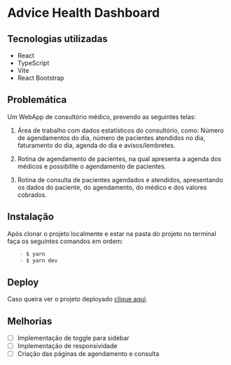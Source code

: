 # Advice Health Dashboard

## Tecnologias utilizadas

 - React 
 - TypeScript 
 - Vite
 - React Bootstrap

## Problemática

Um WebApp de consultório médico, prevendo as seguintes telas:
1. Área de trabalho com dados estatísticos do consultório, como: Número de
   agendamentos do dia, número de pacientes atendidos no dia,
   faturamento do dia, agenda do dia e avisos/lembretes.


2. Rotina de agendamento de pacientes, na qual apresenta a agenda dos
   médicos e possibilite o agendamento de pacientes.


3. Rotina de consulta de pacientes agendados e atendidos, apresentando os
   dados do paciente, do agendamento, do médico e dos valores cobrados.


## Instalação
Após clonar o projeto localmente e estar na pasta do projeto no terminal faça os seguintes comandos em ordem:


```js
    - $ yarn
    - $ yarn dev
```

## Deploy

Caso queira ver o projeto deployado [clique aqui](https://advicehealth.netlify.app/).


## Melhorias
- [ ] Implementação de toggle para sidebar
- [ ] Implementação de responsividade
- [ ] Criação das páginas de agendamento e consulta
